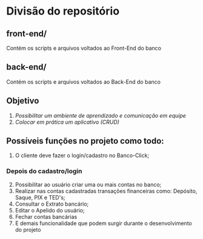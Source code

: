# Divisão do repositório
## front-end/
Contém os scripts e arquivos voltados ao Front-End do banco

## back-end/
Contém os scripts e arquivos voltados ao Back-End do banco

## Objetivo
1) _Possibilitar um ambiente de aprendizado e comunicação em equipe_
3) _Colocar em prática um aplicativo (CRUD)_

## Possíveis funções no projeto como todo:
1) O cliente deve fazer o login/cadastro no Banco-Click;
### Depois do cadastro/login
2) Possibilitar ao usuário criar uma ou mais contas no banco;
3) Realizar nas contas cadastradas transações financeiras como: Depósito, Saque, PIX e TED's;
4) Consultar o Extrato bancário;
5) Editar o Apelido do usuário;
6) Fechar contas bancárias
7) E demais funcionalidade que podem surgir durante o desenvolvimento do projeto
